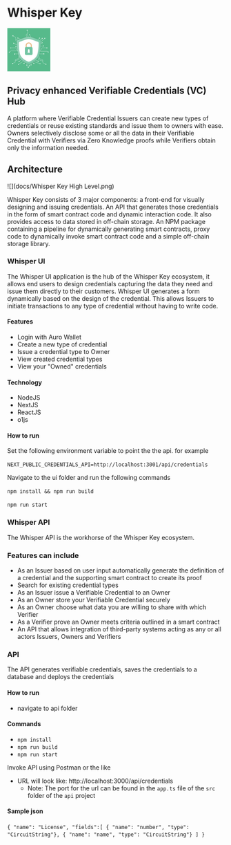 # Whisper Key

![logo](/ui/public/assets/images/logo-sm.png)

## Privacy enhanced Verifiable Credentials (VC) Hub

A platform where Verifiable Credential Issuers can create new types of credentials or reuse existing standards and issue them to owners with ease. Owners selectively disclose some or all the data in their Verifiable Credential with Verifiers via Zero Knowledge proofs while Verifiers obtain only the information needed.

## Architecture

![](docs/Whisper Key High Level.png)

Whisper Key consists of 3 major components: a front-end for visually designing and issuing credentials. An API that generates those credentials in the form of smart contract code and dynamic interaction code. It also provides access to data stored in off-chain storage. An NPM package containing a pipeline for dynamically generating smart contracts, proxy code to dynamically invoke smart contract code and a simple off-chain storage library.

### Whisper UI

The Whisper UI application is the hub of the Whisper Key ecosystem, it allows end users to design credentials capturing the data they need and issue them directly to their customers. Whisper UI generates a form dynamically based on the design of the credential. This allows Issuers to initiate transactions to any type of credential without having to write code. 

#### Features

* Login with Auro Wallet
* Create a new type of credential
* Issue a credential type to Owner
* View created credential types
* View your "Owned" credentials

#### Technology

* NodeJS
* NextJS
* ReactJS
* o1js

#### How to run

Set the following environment variable to point the the api. for example

`NEXT_PUBLIC_CREDENTIALS_API=http://localhost:3001/api/credentials`

Navigate to the ui folder and run the following commands

`npm install && npm run build`

`npm run start` 

### Whisper API

The Whisper API is the workhorse of the Whisper Key ecosystem. 

### Features can include

- As an Issuer based on user input automatically generate the definition of a credential and the supporting smart contract to create its proof
- Search for existing credential types
- As an Issuer issue a Verifiable Credential to an Owner
- As an Owner store your Verifiable Credential securely
- As an Owner choose what data you are willing to share with which Verifier
- As a Verifier prove an Owner meets criteria outlined in a smart contract
- An API that allows integration of third-party systems acting as any or all actors Issuers, Owners and Verifiers

### API

The API generates verifiable credentials, saves the credentials to a database and deploys the credentials

#### How to run

- navigate to api folder
#### Commands
- ```npm install```
- ```npm run build```
- ```npm run start```

Invoke API using Postman or the like
- URL will look like: http://localhost:3000/api/credentials
  - Note: The port for the url can be found in the `app.ts` file of the `src` folder of the `api` project

#### Sample json

`{ "name": "License", "fields":[ { "name": "number", "type": "CircuitString"}, { "name": "name", "type": "CircuitString"} ] }`
